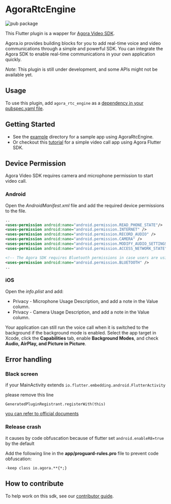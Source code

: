 # AgoraRtcEngine

![pub package](https://img.shields.io/pub/v/agora_rtc_engine.svg)

This Flutter plugin is a wapper for [Agora Video SDK](https://docs.agora.io/en).

Agora.io provides building blocks for you to add real-time voice and video communications through a simple and powerful SDK. You can integrate the Agora SDK to enable real-time communications in your own application quickly.

*Note*: This plugin is still under development, and some APIs might not be available yet.

## Usage

To use this plugin, add `agora_rtc_engine` as a [dependency in your pubspec.yaml file](https://flutter.io/platform-plugins/).

## Getting Started

* See the [example](example) directory for a sample app using AgoraRtcEngine.
* Or checkout this [tutorial](https://github.com/AgoraIO-Community/Agora-Flutter-Quickstart) for a simple video call app using Agora Flutter SDK.

## Device Permission

Agora Video SDK requires camera and microphone permission to start video call.

### Android

Open the *AndroidManifest.xml* file and add the required device permissions to the file.

```xml
..
<uses-permission android:name="android.permission.READ_PHONE_STATE"/>
<uses-permission android:name="android.permission.INTERNET" />
<uses-permission android:name="android.permission.RECORD_AUDIO" />
<uses-permission android:name="android.permission.CAMERA" />
<uses-permission android:name="android.permission.MODIFY_AUDIO_SETTINGS" />
<uses-permission android:name="android.permission.ACCESS_NETWORK_STATE" />

<!-- The Agora SDK requires Bluetooth permissions in case users are using Bluetooth devices.-->
<uses-permission android:name="android.permission.BLUETOOTH" />
..
```

### iOS

Open the *info.plist* and add:

- Privacy - Microphone Usage Description, and add a note in the Value column.
- Privacy - Camera Usage Description, and add a note in the Value column.

Your application can still run the voice call when it is switched to the background if the background mode is enabled. Select the app target in Xcode, click the **Capabilities** tab, enable **Background Modes**, and check **Audio, AirPlay, and Picture in Picture**.

## Error handling

### Black screen

if your MainActivity extends `io.flutter.embedding.android.FlutterActivity`

please remove this line
```
GeneratedPluginRegistrant.registerWith(this)
```

[you can refer to official documents](https://flutter.dev/docs/development/packages-and-plugins/plugin-api-migration)

### Release crash

it causes by code obfuscation because of flutter set `android.enableR8=true` by the default

Add the following line in the **app/proguard-rules.pro** file to prevent code obfuscation:
```
-keep class io.agora.**{*;}
```

## How to contribute

To help work on this sdk, see our [contributor guide](CONTRIBUTING.md).
